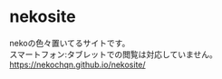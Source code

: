 # nekosite
nekoの色々置いてるサイトです。　
<br>スマートフォン:タブレットでの閲覧は対応していません。</br>
https://nekochqn.github.io/nekosite/
